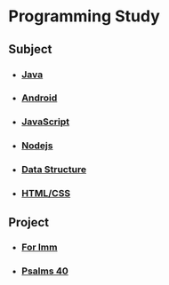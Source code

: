 # Programming Study



## Subject

- ### [Java](https://github.com/qskeksq/Study/tree/master/Java)
- ### [Android](https://github.com/qskeksq/Study/tree/master/Android)
- ### [JavaScript](https://github.com/qskeksq/Study/tree/master/JavaScript)
- ### [Nodejs](https://github.com/qskeksq/Study/tree/master/Nodejs)
- ### [Data Structure](https://github.com/qskeksq/Study/tree/master/DataStructure)
- ### [HTML/CSS]()

## Project
- ### [For Imm](https://github.com/qskeksq/AD_ForImm_refactoring)
- ### [Psalms 40](https://github.com/qskeksq/AD_Psalms)

